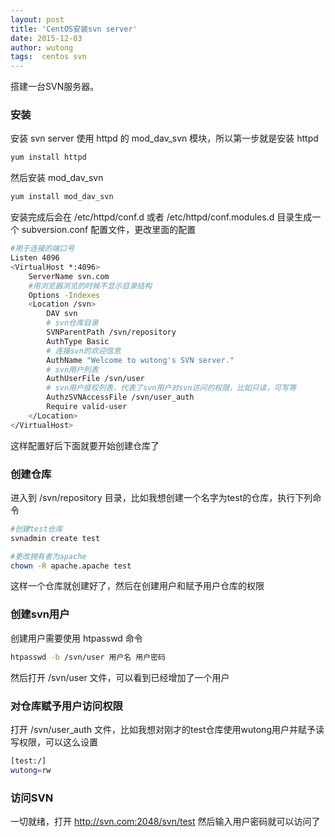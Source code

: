 ```yaml
---
layout: post
title: 'CentOS安装svn server'
date: 2015-12-03
author: wutong
tags:  centos svn
---
```


搭建一台SVN服务器。

### 安装

安装 svn server 使用 httpd 的 mod_dav_svn 模块，所以第一步就是安装 httpd

```bash
yum install httpd
```

然后安装 mod_dav_svn

```bash
yum install mod_dav_svn
```

安装完成后会在 /etc/httpd/conf.d 或者 /etc/httpd/conf.modules.d 目录生成一个 subversion.conf 配置文件，更改里面的配置

```bash
#用于连接的端口号
Listen 4096
<VirtualHost *:4096>
    ServerName svn.com
    #用浏览器浏览的时候不显示目录结构
    Options -Indexes
    <Location /svn>
        DAV svn
        # svn仓库目录
        SVNParentPath /svn/repository
        AuthType Basic
        # 连接svn的欢迎信息
        AuthName "Welcome to wutong's SVN server."
        # svn用户列表
        AuthUserFile /svn/user
        # svn用户授权列表，代表了svn用户对svn访问的权限，比如只读，可写等
        AuthzSVNAccessFile /svn/user_auth
        Require valid-user
    </Location>
</VirtualHost>
```

这样配置好后下面就要开始创建仓库了

### 创建仓库

进入到 /svn/repository 目录，比如我想创建一个名字为test的仓库，执行下列命令

```bash
#创建test仓库
svnadmin create test

#更改拥有者为apache
chown -R apache.apache test
```

这样一个仓库就创建好了，然后在创建用户和赋予用户仓库的权限

### 创建svn用户

创建用户需要使用 htpasswd 命令

```bash
htpasswd -b /svn/user 用户名 用户密码
```

然后打开 /svn/user 文件，可以看到已经增加了一个用户

### 对仓库赋予用户访问权限

打开 /svn/user_auth 文件，比如我想对刚才的test仓库使用wutong用户并赋予读写权限，可以这么设置

```bash
[test:/]
wutong=rw
```

### 访问SVN

一切就绪，打开 http://svn.com:2048/svn/test 然后输入用户密码就可以访问了

